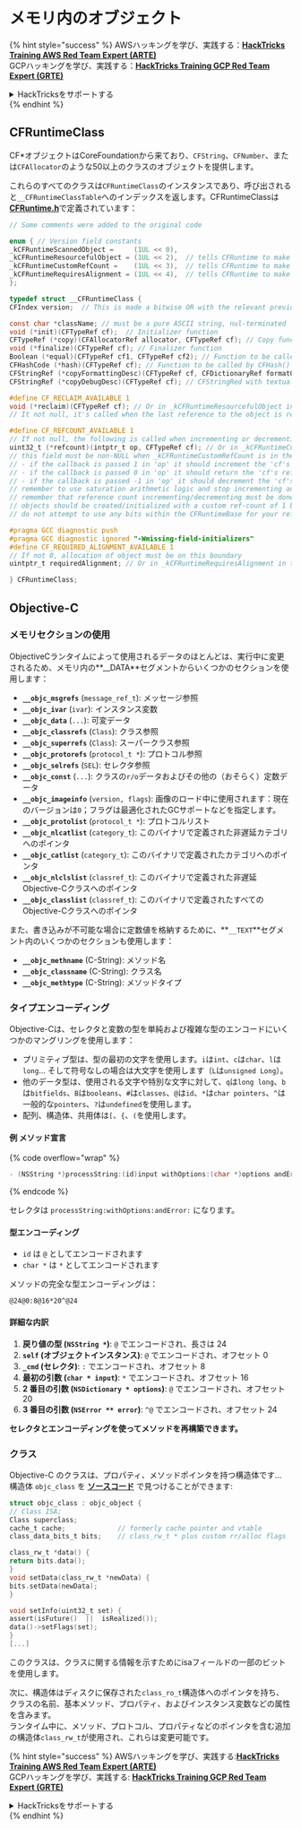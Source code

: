 # メモリ内のオブジェクト

{% hint style="success" %}
AWSハッキングを学び、実践する：<img src="/.gitbook/assets/arte.png" alt="" data-size="line">[**HackTricks Training AWS Red Team Expert (ARTE)**](https://training.hacktricks.xyz/courses/arte)<img src="/.gitbook/assets/arte.png" alt="" data-size="line">\
GCPハッキングを学び、実践する：<img src="/.gitbook/assets/grte.png" alt="" data-size="line">[**HackTricks Training GCP Red Team Expert (GRTE)**<img src="/.gitbook/assets/grte.png" alt="" data-size="line">](https://training.hacktricks.xyz/courses/grte)

<details>

<summary>HackTricksをサポートする</summary>

* [**サブスクリプションプラン**](https://github.com/sponsors/carlospolop)を確認してください！
* **💬 [**Discordグループ**](https://discord.gg/hRep4RUj7f)または[**Telegramグループ**](https://t.me/peass)に参加するか、**Twitter** 🐦 [**@hacktricks\_live**](https://twitter.com/hacktricks\_live)**をフォローしてください。**
* **ハッキングのトリックを共有するには、[**HackTricks**](https://github.com/carlospolop/hacktricks)と[**HackTricks Cloud**](https://github.com/carlospolop/hacktricks-cloud)のGitHubリポジトリにPRを提出してください。**

</details>
{% endhint %}

## CFRuntimeClass

CF\*オブジェクトはCoreFoundationから来ており、`CFString`、`CFNumber`、または`CFAllocator`のような50以上のクラスのオブジェクトを提供します。

これらのすべてのクラスは`CFRuntimeClass`のインスタンスであり、呼び出されると`__CFRuntimeClassTable`へのインデックスを返します。CFRuntimeClassは[**CFRuntime.h**](https://opensource.apple.com/source/CF/CF-1153.18/CFRuntime.h.auto.html)で定義されています：
```objectivec
// Some comments were added to the original code

enum { // Version field constants
_kCFRuntimeScannedObject =     (1UL << 0),
_kCFRuntimeResourcefulObject = (1UL << 2),  // tells CFRuntime to make use of the reclaim field
_kCFRuntimeCustomRefCount =    (1UL << 3),  // tells CFRuntime to make use of the refcount field
_kCFRuntimeRequiresAlignment = (1UL << 4),  // tells CFRuntime to make use of the requiredAlignment field
};

typedef struct __CFRuntimeClass {
CFIndex version;  // This is made a bitwise OR with the relevant previous flags

const char *className; // must be a pure ASCII string, nul-terminated
void (*init)(CFTypeRef cf);  // Initializer function
CFTypeRef (*copy)(CFAllocatorRef allocator, CFTypeRef cf); // Copy function, taking CFAllocatorRef and CFTypeRef to copy
void (*finalize)(CFTypeRef cf); // Finalizer function
Boolean (*equal)(CFTypeRef cf1, CFTypeRef cf2); // Function to be called by CFEqual()
CFHashCode (*hash)(CFTypeRef cf); // Function to be called by CFHash()
CFStringRef (*copyFormattingDesc)(CFTypeRef cf, CFDictionaryRef formatOptions); // Provides a CFStringRef with a textual description of the object// return str with retain
CFStringRef (*copyDebugDesc)(CFTypeRef cf);	// CFStringRed with textual description of the object for CFCopyDescription

#define CF_RECLAIM_AVAILABLE 1
void (*reclaim)(CFTypeRef cf); // Or in _kCFRuntimeResourcefulObject in the .version to indicate this field should be used
// It not null, it's called when the last reference to the object is released

#define CF_REFCOUNT_AVAILABLE 1
// If not null, the following is called when incrementing or decrementing reference count
uint32_t (*refcount)(intptr_t op, CFTypeRef cf); // Or in _kCFRuntimeCustomRefCount in the .version to indicate this field should be used
// this field must be non-NULL when _kCFRuntimeCustomRefCount is in the .version field
// - if the callback is passed 1 in 'op' it should increment the 'cf's reference count and return 0
// - if the callback is passed 0 in 'op' it should return the 'cf's reference count, up to 32 bits
// - if the callback is passed -1 in 'op' it should decrement the 'cf's reference count; if it is now zero, 'cf' should be cleaned up and deallocated (the finalize callback above will NOT be called unless the process is running under GC, and CF does not deallocate the memory for you; if running under GC, finalize should do the object tear-down and free the object memory); then return 0
// remember to use saturation arithmetic logic and stop incrementing and decrementing when the ref count hits UINT32_MAX, or you will have a security bug
// remember that reference count incrementing/decrementing must be done thread-safely/atomically
// objects should be created/initialized with a custom ref-count of 1 by the class creation functions
// do not attempt to use any bits within the CFRuntimeBase for your reference count; store that in some additional field in your CF object

#pragma GCC diagnostic push
#pragma GCC diagnostic ignored "-Wmissing-field-initializers"
#define CF_REQUIRED_ALIGNMENT_AVAILABLE 1
// If not 0, allocation of object must be on this boundary
uintptr_t requiredAlignment; // Or in _kCFRuntimeRequiresAlignment in the .version field to indicate this field should be used; the allocator to _CFRuntimeCreateInstance() will be ignored in this case; if this is less than the minimum alignment the system supports, you'll get higher alignment; if this is not an alignment the system supports (e.g., most systems will only support powers of two, or if it is too high), the result (consequences) will be up to CF or the system to decide

} CFRuntimeClass;
```
## Objective-C

### メモリセクションの使用

ObjectiveCランタイムによって使用されるデータのほとんどは、実行中に変更されるため、メモリ内の**\_\_DATA**セグメントからいくつかのセクションを使用します：

* **`__objc_msgrefs`** (`message_ref_t`): メッセージ参照
* **`__objc_ivar`** (`ivar`): インスタンス変数
* **`__objc_data`** (`...`): 可変データ
* **`__objc_classrefs`** (`Class`): クラス参照
* **`__objc_superrefs`** (`Class`): スーパークラス参照
* **`__objc_protorefs`** (`protocol_t *`): プロトコル参照
* **`__objc_selrefs`** (`SEL`): セレクタ参照
* **`__objc_const`** (`...`): クラスの`r/o`データおよびその他の（おそらく）定数データ
* **`__objc_imageinfo`** (`version, flags`): 画像のロード中に使用されます：現在のバージョンは`0`；フラグは最適化されたGCサポートなどを指定します。
* **`__objc_protolist`** (`protocol_t *`): プロトコルリスト
* **`__objc_nlcatlist`** (`category_t`): このバイナリで定義された非遅延カテゴリへのポインタ
* **`__objc_catlist`** (`category_t`): このバイナリで定義されたカテゴリへのポインタ
* **`__objc_nlclslist`** (`classref_t`): このバイナリで定義された非遅延Objective-Cクラスへのポインタ
* **`__objc_classlist`** (`classref_t`): このバイナリで定義されたすべてのObjective-Cクラスへのポインタ

また、書き込みが不可能な場合に定数値を格納するために、**`__TEXT`**セグメント内のいくつかのセクションも使用します：

* **`__objc_methname`** (C-String): メソッド名
* **`__objc_classname`** (C-String): クラス名
* **`__objc_methtype`** (C-String): メソッドタイプ

### タイプエンコーディング

Objective-Cは、セレクタと変数の型を単純および複雑な型のエンコードにいくつかのマングリングを使用します：

* プリミティブ型は、型の最初の文字を使用します。`i`は`int`、`c`は`char`、`l`は`long`... そして符号なしの場合は大文字を使用します（`L`は`unsigned Long`）。
* 他のデータ型は、使用される文字や特別な文字に対して、`q`は`long long`、`b`は`bitfields`、`B`は`booleans`、`#`は`classes`、`@`は`id`、`*`は`char pointers`、`^`は一般的な`pointers`、`?`は`undefined`を使用します。
* 配列、構造体、共用体は`[`、`{`、`(`を使用します。

#### 例 メソッド宣言

{% code overflow="wrap" %}
```objectivec
- (NSString *)processString:(id)input withOptions:(char *)options andError:(id)error;
```
{% endcode %}

セレクタは `processString:withOptions:andError:` になります。

#### 型エンコーディング

* `id` は `@` としてエンコードされます
* `char *` は `*` としてエンコードされます

メソッドの完全な型エンコーディングは：
```less
@24@0:8@16*20^@24
```
#### 詳細な内訳

1. **戻り値の型 (`NSString *`)**: `@` でエンコードされ、長さは 24
2. **`self` (オブジェクトインスタンス)**: `@` でエンコードされ、オフセット 0
3. **`_cmd` (セレクタ)**: `:` でエンコードされ、オフセット 8
4. **最初の引数 (`char * input`)**: `*` でエンコードされ、オフセット 16
5. **2 番目の引数 (`NSDictionary * options`)**: `@` でエンコードされ、オフセット 20
6. **3 番目の引数 (`NSError ** error`)**: `^@` でエンコードされ、オフセット 24

**セレクタとエンコーディングを使ってメソッドを再構築できます。**

### **クラス**

Objective-C のクラスは、プロパティ、メソッドポインタを持つ構造体です... 構造体 `objc_class` を [**ソースコード**](https://opensource.apple.com/source/objc4/objc4-756.2/runtime/objc-runtime-new.h.auto.html) で見つけることができます:
```objectivec
struct objc_class : objc_object {
// Class ISA;
Class superclass;
cache_t cache;             // formerly cache pointer and vtable
class_data_bits_t bits;    // class_rw_t * plus custom rr/alloc flags

class_rw_t *data() {
return bits.data();
}
void setData(class_rw_t *newData) {
bits.setData(newData);
}

void setInfo(uint32_t set) {
assert(isFuture()  ||  isRealized());
data()->setFlags(set);
}
[...]
```
このクラスは、クラスに関する情報を示すためにisaフィールドの一部のビットを使用します。

次に、構造体はディスクに保存された`class_ro_t`構造体へのポインタを持ち、クラスの名前、基本メソッド、プロパティ、およびインスタンス変数などの属性を含みます。\
ランタイム中に、メソッド、プロトコル、プロパティなどのポインタを含む追加の構造体`class_rw_t`が使用され、これらは変更可能です。



{% hint style="success" %}
AWSハッキングを学び、実践する:<img src="/.gitbook/assets/arte.png" alt="" data-size="line">[**HackTricks Training AWS Red Team Expert (ARTE)**](https://training.hacktricks.xyz/courses/arte)<img src="/.gitbook/assets/arte.png" alt="" data-size="line">\
GCPハッキングを学び、実践する: <img src="/.gitbook/assets/grte.png" alt="" data-size="line">[**HackTricks Training GCP Red Team Expert (GRTE)**<img src="/.gitbook/assets/grte.png" alt="" data-size="line">](https://training.hacktricks.xyz/courses/grte)

<details>

<summary>HackTricksをサポートする</summary>

* [**サブスクリプションプラン**](https://github.com/sponsors/carlospolop)を確認してください!
* **💬 [**Discordグループ**](https://discord.gg/hRep4RUj7f)または[**テレグラムグループ**](https://t.me/peass)に参加するか、**Twitter** 🐦 [**@hacktricks\_live**](https://twitter.com/hacktricks\_live)**をフォローしてください。**
* **[**HackTricks**](https://github.com/carlospolop/hacktricks)および[**HackTricks Cloud**](https://github.com/carlospolop/hacktricks-cloud)のgithubリポジトリにPRを提出してハッキングトリックを共有してください。**

</details>
{% endhint %}
